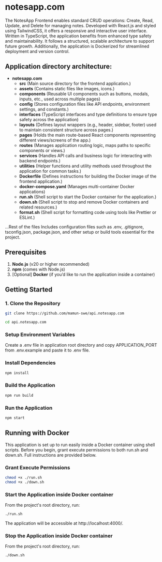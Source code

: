 # notesapp.com

The NotesApp Frontend enables standard CRUD operations: Create, Read, Update, and Delete for managing notes. Developed with React.js and styled using TailwindCSS, it offers a responsive and interactive user interface. Written in TypeScript, the application benefits from enhanced type safety and maintainability. It follows a structured, scalable architecture to support future growth. Additionally, the application is Dockerized for streamlined deployment and version control.

## Application directory architecture:

- **notesapp.com**
    - **src** (Main source directory for the frontend application.)
    - **assets** (Contains static files like images, icons.)
    - **components** (Reusable UI components such as buttons, modals, inputs, etc., used across multiple pages)
    - **config** (Stores configuration files like API endpoints, environment settings, and constants.)
    - **interfaces** (TypeScript interfaces and type definitions to ensure type safety across the application)
    - **layouts** (Defines layout wrappers (e.g., header, sidebar, footer) used to maintain consistent structure across pages.)
    - **pages** (Holds the main route-based React components representing different views/screens of the app.)
    - **routes** (Manages application routing logic, maps paths to specific components or views.)
    - **services** (Handles API calls and business logic for interacting with backend endpoints.)
    - **utilities** (Helper functions and utility methods used throughout the application for common tasks.)
  - **Dockerfile** (Defines instructions for building the Docker image of the frontend application.)
  - **docker-compose.yaml** (Manages multi-container Docker applications)
  - **run.sh** (Shell script to start the Docker container for the application.)
  - **down.sh** (Shell script to stop and remove Docker containers and related resources.)
  - **format.sh** (Shell script for formatting code using tools like Prettier or ESLint.)

...Rest of the files
Includes configuration files such as .env, .gitignore, tsconfig.json, package.json, and other setup or build tools essential for the project.


## Prerequisites

1. **Node.js** (v20 or higher recommended)
2. **npm** (comes with Node.js)
3. [Optional] **Docker** (if you’d like to run the application inside a container)

## Getting Started

### 1. Clone the Repository

```bash
git clone https://github.com/mamun-swe/api.notesapp.com
```

```bash
cd api.notesapp.com
```

### Setup Environment Variables

Create a .env file in application root directory and copy APPLICATION_PORT from .env.example and paste it to .env file.

### Install Dependencies

```bash
npm install
```

### Build the Application

```bash
npm run build
```

### Run the Application

```bash
npm start
```

## Running with Docker

This application is set up to run easily inside a Docker container using shell scripts. Before you begin, grant execute permissions to both run.sh and down.sh. Full instructions are provided below.

### Grant Execute Permissions

```bash
chmod +x ./run.sh
chmod +x ./down.sh
```

### Start the Application inside Docker container

From the project's root directory, run:

```bash
./run.sh
```

The application will be accessible at http://localhost:4000/<PORT>.

### Stop the Application inside Docker container

From the project's root directory, run:

```bash
./down.sh
```